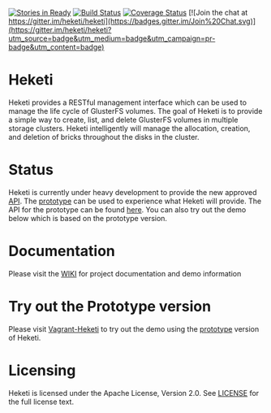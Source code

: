 [![Stories in Ready](https://badge.waffle.io/heketi/heketi.png?label=in%20progress&title=In%20Progress)](https://waffle.io/heketi/heketi)
[![Build Status](https://travis-ci.org/heketi/heketi.svg?branch=master)](https://travis-ci.org/heketi/heketi)
[![Coverage Status](https://coveralls.io/repos/heketi/heketi/badge.svg)](https://coveralls.io/r/heketi/heketi)
[![Join the chat at https://gitter.im/heketi/heketi](https://badges.gitter.im/Join%20Chat.svg)](https://gitter.im/heketi/heketi?utm_source=badge&utm_medium=badge&utm_campaign=pr-badge&utm_content=badge)

# Heketi

Heketi provides a RESTful management interface which can be used to manage the life cycle of GlusterFS volumes.  The goal of Heketi is to provide a simple way to create, list, and delete GlusterFS volumes in multiple storage clusters.  Heketi intelligently will manage the allocation, creation, and deletion of bricks throughout the disks in the cluster.

# Status
Heketi is currently under heavy development to provide the new approved [API](https://github.com/heketi/heketi/wiki/API).  The [prototype](https://github.com/heketi/heketi/tree/prototype) can be used to experience what Heketi will provide.  The API for the prototype can be found [here](https://github.com/heketi/heketi/wiki/API/c4be1ddcfd17e72117ebc584d646eec2987fcb58).  You can also try out the demo below which is based on the prototype version. 

# Documentation
Please visit the [WIKI](http://github.com/heketi/heketi/wiki) for project documentation and demo information

# Try out the Prototype version
Please visit [Vagrant-Heketi](https://github.com/heketi/vagrant-heketi) to try out the demo using the [prototype](https://github.com/heketi/heketi/tree/prototype) version of Heketi.

# Licensing
Heketi is licensed under the Apache License, Version 2.0.  See [LICENSE](https://github.com/heketi/heketi/blob/master/LICENSE) for the full license text.
